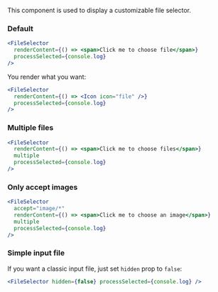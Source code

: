 This component is used to display a customizable file selector.

### Default

```jsx
<FileSelector
  renderContent={() => <span>Click me to choose file</span>}
  processSelected={console.log}
/>
```

You render what you want:

```jsx
<FileSelector
  renderContent={() => <Icon icon="file" />}
  processSelected={console.log}
/>
```

### Multiple files

```jsx
<FileSelector
  renderContent={() => <span>Click me to choose files</span>}
  multiple
  processSelected={console.log}
/>
```

### Only accept images

```jsx
<FileSelector
  accept="image/*"
  renderContent={() => <span>Click me to choose an image</span>}
  multiple
  processSelected={console.log}
/>
```

### Simple input file

If you want a classic input file, just set `hidden` prop to `false`:

```jsx
<FileSelector hidden={false} processSelected={console.log} />
```
